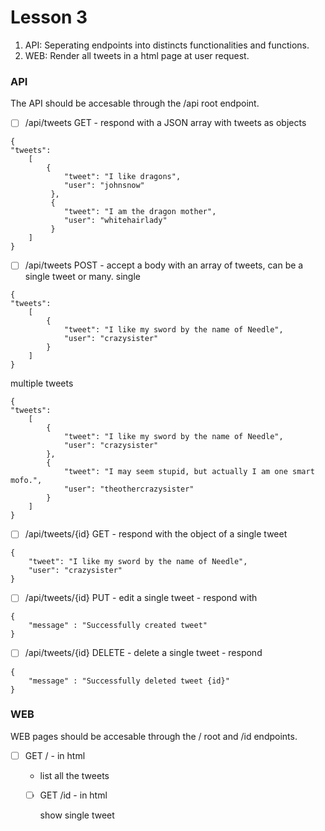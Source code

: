# Lesson 3
1. API: Seperating endpoints into distincts functionalities and functions. 
2. WEB: Render all tweets in a html page at user request. 

### API
The API should be accesable through the /api root endpoint.
- [ ] /api/tweets GET - respond with a JSON array with tweets as objects
```
{
"tweets": 
    [
        {
            "tweet": "I like dragons",
            "user": "johnsnow"
         },
         {
            "tweet": "I am the dragon mother",
            "user": "whitehairlady"
         }
    ]
}
```

- [ ] /api/tweets POST - accept a body with an array of tweets, can be a single tweet or many. 
single
```
{
"tweets": 
    [
        {
            "tweet": "I like my sword by the name of Needle",
            "user": "crazysister"
        }
    ]
}
```

multiple tweets
```
{
"tweets": 
    [
        {
            "tweet": "I like my sword by the name of Needle",
            "user": "crazysister"
        },
        {
            "tweet": "I may seem stupid, but actually I am one smart mofo.",
            "user": "theothercrazysister"
        }
    ]
}
```

- [ ] /api/tweets/{id} GET - respond with the object of a single tweet
```
{
    "tweet": "I like my sword by the name of Needle",
    "user": "crazysister"
}
```
 
- [ ] /api/tweets/{id} PUT - edit a single tweet - respond with 
```
{
    "message" : "Successfully created tweet"
}
```

- [ ] /api/tweets/{id} DELETE - delete a single tweet - respond
```
{
    "message" : "Successfully deleted tweet {id}"
}
```

### WEB
WEB pages should be accesable through the / root and /id endpoints.
- [ ] GET / - in html <ul> <li> list all the tweets
- [ ] GET /id - in html <p> show single tweet


